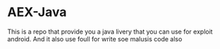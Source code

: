 # AEX-Java
This is a repo that provide you a java livery that you can use for exploit android. And it also use foull for write soe malusis code also
